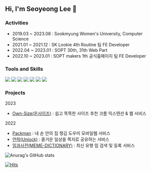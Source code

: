 ## Hi, I'm Seoyeong Lee 👋

### Activities
- 2019.03 ~ 2023.08 : Sookmyung Women's University, Computer Science
- 2021.01 ~ 2021.12 : SK Lookie 4th Routine 팀 FE Developer
- 2022.04 ~ 2023.01 : SOPT 30th, 31th Web Part
- 2022.10 ~ 2023.01 : SOPT makers 1th 공식홈페이지 팀 FE Developer

### Tools and Skills

<img src="https://img.shields.io/badge/HTML5-E34F26?style=flat-square&logo=HTML5&logoColor=white"/></a>
<img src="https://img.shields.io/badge/CSS3-1572B6?style=flat-square&logo=CSS3&logoColor=white"/></a>
  <img src="https://img.shields.io/badge/JavaScript-F7DF1E?style=flat-square&logo=JavaScript&logoColor=white"/></a>
  <img src="https://img.shields.io/badge/TypeScript-3776AB?style=flat-square&logo=Typescript&logoColor=white"/></a>
  <img src="https://img.shields.io/badge/Next.js-000000?style=flat-square&logo=Next.js&logoColor=white"/></a>
  <img src="https://img.shields.io/badge/React-61DAFB?style=flat-square&logo=React&logoColor=white"/></a>
  <img src="https://img.shields.io/badge/Git-F05032?style=flat-square&logo=Git&logoColor=white"/></a>
  
  ### Projects
  2023
  - [Own-Size(온사이즈)](https://github.com/OWN-SIZE/onsize-extension) : 쉽고 똑똑한 사이즈 추천 크롬 익스텐션 & 웹 서비스

  2022
   - [Packman](https://github.com/Team-Packman/Packman-Client) : 내 손 안의 짐 챙김 도우미 모바일웹 서비스 
   - [언락(Unlock)](https://github.com/SOPKATON-Group3/Sopkaton-Client) : 즐거운 일상을 쪽지로 공유하는 서비스
   - [밈과사전(MEME-DICTIONARY)](https://github.com/MEME-DICTIONARY/MEME-DICTIONARY) : 최신 유행 밈 검색 및 등록 서비스
  

![Anurag's GitHub stats](https://github-readme-stats.vercel.app/api?username=leeseooo&show_icons=true&theme=vue)

[![Hits](https://hits.seeyoufarm.com/api/count/incr/badge.svg?url=https%3A%2F%2Fgithub.com%2Fgjbae1212%2Fleeseooo&count_bg=%2326B7FF&title_bg=%23555555&icon=github.svg&icon_color=%23E7E7E7&title=hits&edge_flat=false)](https://hits.seeyoufarm.com)

